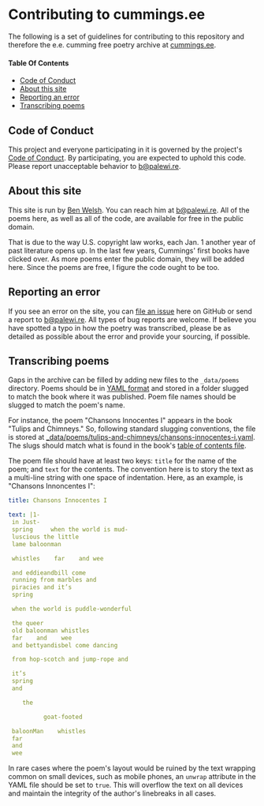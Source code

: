 # Contributing to cummings.ee

The following is a set of guidelines for contributing to this repository and therefore the e.e. cumming free poetry archive at [cummings.ee](https://cummings.ee/).

#### Table Of Contents

- [Code of Conduct](#code-of-conduct)
- [About this site](#about-this-site)
- [Reporting an error](#reporting-an-error)
- [Transcribing poems](#reporting-an-error)

## Code of Conduct

This project and everyone participating in it is governed by the project's [Code of Conduct](CODE_OF_CONDUCT.md). By participating, you are expected to uphold this code. Please report unacceptable behavior to [b@palewi.re](mailto:b@palewi.re).

## About this site

This site is run by [Ben Welsh](https://palewi.re/who-is-ben-welsh/). You can reach him at [b@palewi.re](mailto:b@palewi.re). All of the poems here, as well as all of the code, are available for free in the public domain.

That is due to the way U.S. copyright law works, each Jan. 1 another year of past literature opens up. In the last few years, Cummings' first books have clicked over. As more poems enter the public domain, they will be added here. Since the poems are free, I figure the code ought to be too.

## Reporting an error

If you see an error on the site, you can [file an issue](https://github.com/ee-cummings-archive/cummings.ee/issues) here on GitHub or send a report to [b@palewi.re](mailto:b@palewi.re). All types of bug reports are welcome. If believe you have spotted a typo in how the poetry was transcribed, please be as detailed as possible about the error and provide your sourcing, if possible.

## Transcribing poems

Gaps in the archive can be filled by adding new files to the `_data/poems` directory. Poems should be in [YAML format](https://en.wikipedia.org/wiki/YAML) and stored in a folder slugged to match the book where it was published. Poem file names should be slugged to match the poem's name.

For instance, the poem "Chansons Innocentes I" appears in the book "Tulips and Chimneys." So, following standard slugging conventions, the file is stored at [\_data/poems/tulips-and-chimneys/chansons-innocentes-i.yaml](https://github.com/ee-cummings-archive/cummings.ee/blob/master/_data/poems/tulips-and-chimneys/chansons-innocentes-i.yaml). The slugs should match what is found in the book's [table of contents file](https://github.com/ee-cummings-archive/cummings.ee/blob/master/_data/toc/tulips-and-chimneys.json).

The poem file should have at least two keys: `title` for the name of the poem; and `text` for the contents. The convention here is to story the text as a multi-line string with one space of indentation. Here, as an example, is "Chansons Innoncentes I":

```yaml
title: Chansons Innocentes I

text: |1-
 in Just-
 spring     when the world is mud-
 luscious the little
 lame baloonman

 whistles    far    and wee

 and eddieandbill come
 running from marbles and
 piracies and it’s
 spring

 when the world is puddle-wonderful

 the queer
 old baloonman whistles
 far    and    wee
 and bettyandisbel come dancing

 from hop-scotch and jump-rope and

 it’s
 spring
 and

    the

          goat-footed

 baloonMan    whistles
 far
 and
 wee
```

In rare cases where the poem's layout would be ruined by the text wrapping common on small devices, such as mobile phones, an `unwrap` attribute in the YAML file should be set to `true`. This will overflow the text on all devices and maintain the integrity of the author's linebreaks in all cases.
